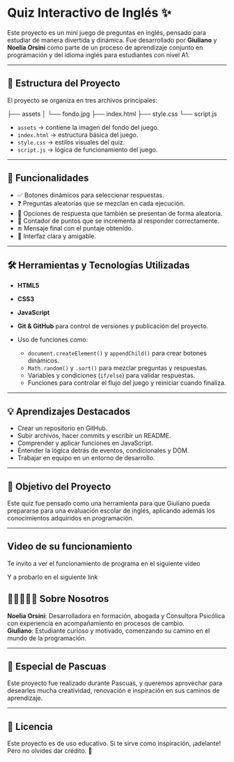 # Quiz Interactivo de Inglés ✨  

Este proyecto es un mini juego de preguntas en inglés, pensado para estudiar de manera divertida y dinámica. Fue desarrollado por **Giuliano** y **Noelia Orsini** como parte de un proceso de aprendizaje conjunto en programación y del idioma inglés para estudiantes con nivel A1.

---

## 📌 Estructura del Proyecto

El proyecto se organiza en tres archivos principales:

├── assets
│   └── fondo.jpg
├── index.html
├── style.css
└── script.js

- `assets` → contiene la imagen del fondo del juego.
- `index.html` → estructura básica del juego.
- `style.css` → estilos visuales del quiz.
- `script.js` → lógica de funcionamiento del juego.

---

## 🧠 Funcionalidades

- ✅ Botones dinámicos para seleccionar respuestas.
- ❓ Preguntas aleatorias que se mezclan en cada ejecución.
- 🔄 Opciones de respuesta que también se presentan de forma aleatoria.
- 🧮 Contador de puntos que se incrementa al responder correctamente.
- 🔚 Mensaje final con el puntaje obtenido.
- 🎨 Interfaz clara y amigable.

---

## 🛠️ Herramientas y Tecnologías Utilizadas

- **HTML5**  
- **CSS3**  
- **JavaScript** 
- **Git & GitHub** para control de versiones y publicación del proyecto.

- Uso de funciones como:
  - `document.createElement()` y `appendChild()` para crear botones dinámicos.
  - `Math.random()` y `.sort()` para mezclar preguntas y respuestas.
  - Variables y condiciones (`if/else`) para validar respuestas.
  - Funciones para controlar el flujo del juego y reiniciar cuando finaliza.

---

## 💡 Aprendizajes Destacados

- Crear un repositorio en GitHub.
- Subir archivos, hacer commits y escribir un README.
- Comprender y aplicar funciones en JavaScript.
- Entender la lógica detrás de eventos, condicionales y DOM.
- Trabajar en equipo en un entorno de desarrollo.

---

## 🎯 Objetivo del Proyecto

Este quiz fue pensado como una herramienta para que Giuliano pueda prepararse para una evaluación escolar de inglés, aplicando además los conocimientos adquiridos en programación.

---

## Video de su funcionamiento
Te invito a ver el funcionamiento de programa en el siguiente video

Y a probarlo en el siguiente link


## 👩🏻‍💻👦🏻 Sobre Nosotros

**Noelia Orsini**: Desarrolladora en formación, abogada y Consultora Psicólica con experiencia en acompañamiento en procesos de cambio.  
**Giuliano**: Estudiante curioso y motivado, comenzando su camino en el mundo de la programación.

---

## 🐣 Especial de Pascuas

Este proyecto fue realizado durante Pascuas, y queremos aprovechar para desearles mucha creatividad, renovación e inspiración en sus caminos de aprendizaje.

---

## 📎 Licencia

Este proyecto es de uso educativo. Si te sirve como inspiración, ¡adelante! Pero no olvides dar crédito. 🙌


